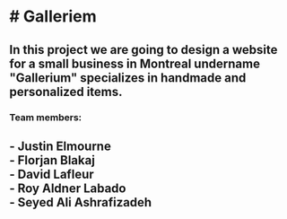 <h1># Galleriem</h1>
<h2>In this project we are going to design a website for a small business in Montreal undername "Gallerium" specializes in handmade and personalized items.</h2>
<h3>Team members:</h3>
<h2>
- Justin Elmourne<br>
- Florjan Blakaj<br>
- David Lafleur<br>
- Roy Aldner Labado<br>
- Seyed Ali Ashrafizadeh
</h2>


